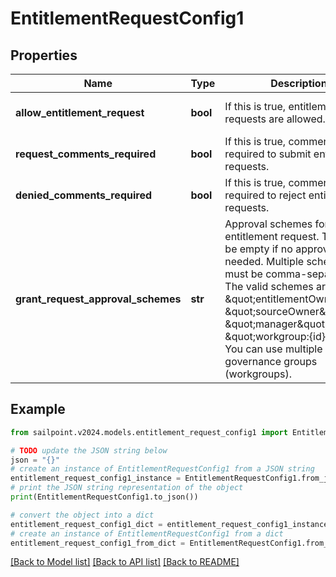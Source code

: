 # EntitlementRequestConfig1


## Properties

Name | Type | Description | Notes
------------ | ------------- | ------------- | -------------
**allow_entitlement_request** | **bool** | If this is true, entitlement requests are allowed. | [optional] [default to False]
**request_comments_required** | **bool** | If this is true, comments are required to submit entitlement requests. | [optional] [default to False]
**denied_comments_required** | **bool** | If this is true, comments are required to reject entitlement requests. | [optional] [default to False]
**grant_request_approval_schemes** | **str** | Approval schemes for granting entitlement request. This can be empty if no approval is needed. Multiple schemes must be comma-separated. The valid schemes are \&quot;entitlementOwner\&quot;, \&quot;sourceOwner\&quot;, \&quot;manager\&quot; and \&quot;workgroup:{id}\&quot;. You can use multiple governance groups (workgroups).  | [optional] [default to 'sourceOwner']

## Example

```python
from sailpoint.v2024.models.entitlement_request_config1 import EntitlementRequestConfig1

# TODO update the JSON string below
json = "{}"
# create an instance of EntitlementRequestConfig1 from a JSON string
entitlement_request_config1_instance = EntitlementRequestConfig1.from_json(json)
# print the JSON string representation of the object
print(EntitlementRequestConfig1.to_json())

# convert the object into a dict
entitlement_request_config1_dict = entitlement_request_config1_instance.to_dict()
# create an instance of EntitlementRequestConfig1 from a dict
entitlement_request_config1_from_dict = EntitlementRequestConfig1.from_dict(entitlement_request_config1_dict)
```
[[Back to Model list]](../README.md#documentation-for-models) [[Back to API list]](../README.md#documentation-for-api-endpoints) [[Back to README]](../README.md)



